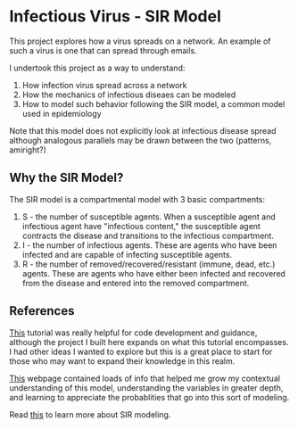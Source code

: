 # Infectious Virus - SIR Model #

This project explores how a virus spreads on a network.
An example of such a virus is one that can spread through emails.

I undertook this project as a way to understand:
1. How infection virus spread across a network
2. How the mechanics of infectious diseaes can be modeled
3. How to model such behavior following the SIR model, a common model used in epidemiology

Note that this model does not explicitly look at infectious disease spread although analogous parallels may be drawn between the two (patterns, amiright?)

## Why the SIR Model? ##

The SIR model is a compartmental model with 3 basic compartments:
1. S - the number of susceptible agents.
    When a susceptible agent and infectious agent have "infectious content," the susceptible agent contracts the disease and transitions to the infectious compartment. 
2. I - the number of infectious agents.
    These are agents who have been infected and are capable of infecting susceptible agents.
3. R - the number of removed/recovered/resistant (immune, dead, etc.) agents.
    These are agents who have either been infected and recovered from the disease and entered into the removed compartment.

## References ##

[This](https://mesa.readthedocs.io/stable/examples/basic/virus_on_network.html) tutorial was really helpful for code development and guidance, although the project I built here expands on what this tutorial encompasses. I had other ideas I wanted to explore but this is a great place to start for those who may want to expand their knowledge in this realm.

[This](http://ccl.northwestern.edu/netlogo/models/VirusonaNetwork) webpage contained loads of info that helped me grow my contextual understanding of this model, understanding the variables in greater depth, and learning to appreciate the probablities that go into this sort of modeling.

Read [this](https://en.wikipedia.org/wiki/Compartmental_models_in_epidemiology) to learn more about SIR modeling.
